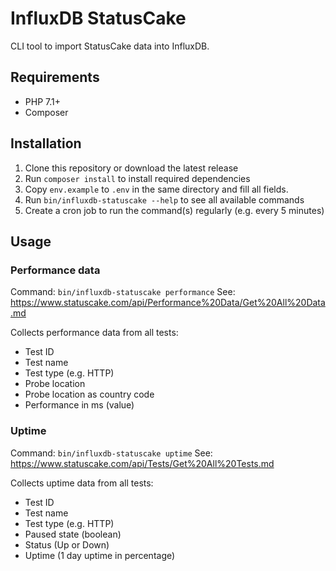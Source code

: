 # InfluxDB StatusCake

CLI tool to import StatusCake data into InfluxDB.

## Requirements

* PHP 7.1+
* Composer

## Installation

1. Clone this repository or download the latest release
2. Run `composer install` to install required dependencies
3. Copy `env.example` to `.env` in the same directory and fill all fields.
4. Run `bin/influxdb-statuscake --help` to see all available commands
5. Create a cron job to run the command(s) regularly (e.g. every 5 minutes)

## Usage

### Performance data

Command: `bin/influxdb-statuscake performance`
See: https://www.statuscake.com/api/Performance%20Data/Get%20All%20Data.md

Collects performance data from all tests:

* Test ID
* Test name
* Test type (e.g. HTTP)
* Probe location
* Probe location as country code
* Performance in ms (value)

### Uptime

Command: `bin/influxdb-statuscake uptime`
See: https://www.statuscake.com/api/Tests/Get%20All%20Tests.md

Collects uptime data from all tests:

* Test ID
* Test name
* Test type (e.g. HTTP)
* Paused state (boolean)
* Status (Up or Down)
* Uptime (1 day uptime in percentage)